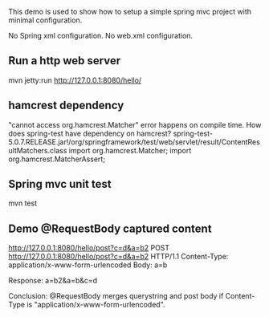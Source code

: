 This demo is used to show how to setup a simple spring mvc project with minimal configuration.

No Spring xml configuration.
No web.xml configuration.

## Run a http web server
mvn jetty:run
http://127.0.0.1:8080/hello/


## hamcrest dependency
"cannot access org.hamcrest.Matcher" error happens on compile time.
How does spring-test have dependency on  hamcrest?
spring-test-5.0.7.RELEASE.jar!/org/springframework/test/web/servlet/result/ContentResultMatchers.class
import org.hamcrest.Matcher;
import org.hamcrest.MatcherAssert;

## Spring mvc unit test
mvn test

## Demo @RequestBody captured content
http://127.0.0.1:8080/hello/post?c=d&a=b2
POST http://127.0.0.1:8080/hello/post?c=d&a=b2 HTTP/1.1
Content-Type:	application/x-www-form-urlencoded
Body:
a=b

Response:
a=b2&a=b&c=d

Conclusion: @RequestBody merges querystring and post body if Content-Type is "application/x-www-form-urlencoded".

